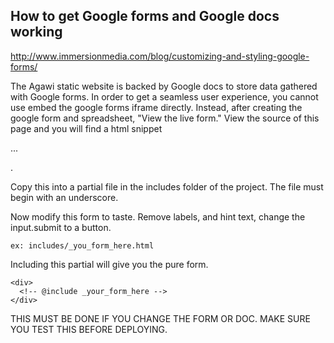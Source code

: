 ## How to get Google forms and Google docs working

http://www.immersionmedia.com/blog/customizing-and-styling-google-forms/

The Agawi static website is backed by Google docs to store data gathered with Google forms. In order to get a seamless user experience, you cannot use embed the google forms iframe directly. Instead, after creating the google form and spreadsheet, "View the live form." View the source of this page and you will find a html snippet <form>...</form>. 

Copy this into a partial file in the includes folder of the project. The file must begin with an underscore.

Now modify this form to taste. Remove labels, and hint text, change the input.submit to a button. 
```
ex: includes/_you_form_here.html
```
Including this partial will give you the pure form.
```
<div>
  <!-- @include _your_form_here -->
</div>
```

THIS MUST BE DONE IF YOU CHANGE THE FORM OR DOC. MAKE SURE YOU TEST THIS BEFORE DEPLOYING.